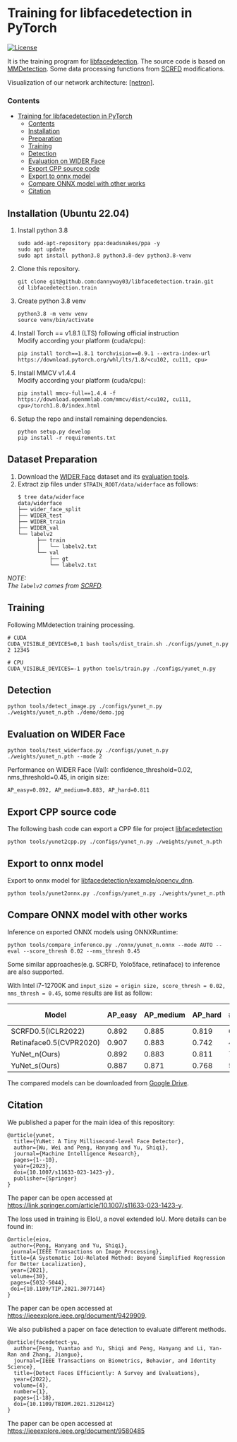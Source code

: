 # Training for libfacedetection in PyTorch

[![License](https://img.shields.io/badge/license-BSD-blue.svg)](LICENSE)

It is the training program for [libfacedetection](https://github.com/ShiqiYu/libfacedetection). The source code is based on [MMDetection](https://github.com/open-mmlab/mmdetection). Some data processing functions from [SCRFD](https://github.com/deepinsight/insightface/tree/master/detection/scrfd/mmdet) modifications.

Visualization of our network architecture: [\[netron\]](https://netron.app/?url=https://raw.githubusercontent.com/ShiqiYu/libfacedetection.train/master/onnx/yunet_n_320_320.onnx).


### Contents

- [Training for libfacedetection in PyTorch](#training-for-libfacedetection-in-pytorch)
    - [Contents](#contents)
  - [Installation](#installation)
  - [Preparation](#preparation)
  - [Training](#training)
  - [Detection](#detection)
  - [Evaluation on WIDER Face](#evaluation-on-wider-face)
  - [Export CPP source code](#export-cpp-source-code)
  - [Export to onnx model](#export-to-onnx-model)
  - [Compare ONNX model with other works](#compare-onnx-model-with-other-works)
  - [Citation](#citation)

## Installation (Ubuntu 22.04)

1. Install python 3.8
   ```shell
   sudo add-apt-repository ppa:deadsnakes/ppa -y
   sudo apt update
   sudo apt install python3.8 python3.8-dev python3.8-venv
   ```
   
2. Clone this repository.
   ```Shell
   git clone git@github.com:dannyway03/libfacedetection.train.git
   cd libfacedetection.train
   ```
   
3. Create python 3.8 venv
   ```shell
   python3.8 -m venv venv
   source venv/bin/activate
   ```
   
4. Install Torch == v1.8.1 (LTS) following official instruction \
   Modify according your platform (cuda/cpu):
   ```shell
   pip install torch==1.8.1 torchvision==0.9.1 --extra-index-url https://download.pytorch.org/whl/lts/1.8/<cu102, cu111, cpu>
   ```
   
5. Install MMCV v1.4.4 \
   Modify according your platform (cuda/cpu):
   ```shell
   pip install mmcv-full==1.4.4 -f https://download.openmmlab.com/mmcv/dist/<cu102, cu111, cpu>/torch1.8.0/index.html
   ```
   
6. Setup the repo and install remaining dependencies.
   ```shell
   python setup.py develop
   pip install -r requirements.txt
   ```


## Dataset Preparation

1. Download the [WIDER Face](http://shuoyang1213.me/WIDERFACE/) dataset and its [evaluation tools](http://shuoyang1213.me/WIDERFACE/support/eval_script/eval_tools.zip).
2. Extract zip files under `$TRAIN_ROOT/data/widerface` as follows:
   ```shell
   $ tree data/widerface
   data/widerface
   ├── wider_face_split
   ├── WIDER_test
   ├── WIDER_train
   ├── WIDER_val
   └── labelv2
         ├── train
         │   └── labelv2.txt
         └── val
             ├── gt
             └── labelv2.txt
   ```

_NOTE: \
The `labelv2` comes from [SCRFD](https://github.com/deepinsight/insightface/tree/master/detection/scrfd)._

## Training

Following MMdetection training processing.

```Shell
# CUDA
CUDA_VISIBLE_DEVICES=0,1 bash tools/dist_train.sh ./configs/yunet_n.py 2 12345

# CPU
CUDA_VISIBLE_DEVICES=-1 python tools/train.py ./configs/yunet_n.py
```

## Detection

```Shell
python tools/detect_image.py ./configs/yunet_n.py ./weights/yunet_n.pth ./demo/demo.jpg
```

## Evaluation on WIDER Face

```shell
python tools/test_widerface.py ./configs/yunet_n.py ./weights/yunet_n.pth --mode 2
```

Performance on WIDER Face (Val): confidence_threshold=0.02, nms_threshold=0.45, in origin size:

```
AP_easy=0.892, AP_medium=0.883, AP_hard=0.811
```

## Export CPP source code

The following bash code can export a CPP file for project [libfacedetection](https://github.com/ShiqiYu/libfacedetection)

```Shell
python tools/yunet2cpp.py ./configs/yunet_n.py ./weights/yunet_n.pth
```

## Export to onnx model

Export to onnx model for [libfacedetection/example/opencv_dnn](https://github.com/ShiqiYu/libfacedetection/tree/master/example/opencv_dnn).

```shell
python tools/yunet2onnx.py ./configs/yunet_n.py ./weights/yunet_n.pth
```

## Compare ONNX model with other works

Inference on exported ONNX models using ONNXRuntime:

```shell
python tools/compare_inference.py ./onnx/yunet_n.onnx --mode AUTO --eval --score_thresh 0.02 --nms_thresh 0.45
```

Some similar approaches(e.g. SCRFD, Yolo5face, retinaface) to inference are also supported.

With Intel i7-12700K and `input_size = origin size, score_thresh = 0.02, nms_thresh = 0.45`, some results are list as follow:

| Model                   | AP_easy | AP_medium | AP_hard | #Params | Params Ratio | MFlops (320x320) | FPS(320x320) |
| ----------------------- | ------- | --------- | ------- | ------- | ------------ | ---------------- | ------------ |
| SCRFD0.5(ICLR2022)      | 0.892   | 0.885     | 0.819   | 631,410 |     8.32x    |      184         |     284      |
| Retinaface0.5(CVPR2020) | 0.907   | 0.883     | 0.742   | 426,608 |     5.62X    |      245         |     235      |
| YuNet_n(Ours)           | 0.892   | 0.883     | 0.811   | 75,856  |     1.00x    |      149         |     456      |
| YuNet_s(Ours)           | 0.887   | 0.871     | 0.768   | 54,608  |     0.72x    |      96          |     537      |

The compared models can be downloaded from [Google Drive](https://drive.google.com/drive/folders/1PmnX0LPkQxGali2dvRqABr0VnE8OJ7FA?usp=sharing).

## Citation
We published a paper for the main idea of this repository:

```
@article{yunet,
  title={YuNet: A Tiny Millisecond-level Face Detector},
  author={Wu, Wei and Peng, Hanyang and Yu, Shiqi},
  journal={Machine Intelligence Research},
  pages={1--10},
  year={2023},
  doi={10.1007/s11633-023-1423-y},
  publisher={Springer}
}
```
The paper can be open accessed at https://link.springer.com/article/10.1007/s11633-023-1423-y.

The loss used in training is EIoU, a novel extended IoU. More details can be found in:

```
@article{eiou,
 author={Peng, Hanyang and Yu, Shiqi},
 journal={IEEE Transactions on Image Processing},
 title={A Systematic IoU-Related Method: Beyond Simplified Regression for Better Localization},
 year={2021},
 volume={30},
 pages={5032-5044},
 doi={10.1109/TIP.2021.3077144}
}
```

The paper can be open accessed at https://ieeexplore.ieee.org/document/9429909.

We also published a paper on face detection to evaluate different methods.

```
@article{facedetect-yu,
  author={Feng, Yuantao and Yu, Shiqi and Peng, Hanyang and Li, Yan-Ran and Zhang, Jianguo},
  journal={IEEE Transactions on Biometrics, Behavior, and Identity Science}, 
  title={Detect Faces Efficiently: A Survey and Evaluations}, 
  year={2022},
  volume={4},
  number={1},
  pages={1-18},
  doi={10.1109/TBIOM.2021.3120412}
}
```

The paper can be open accessed at https://ieeexplore.ieee.org/document/9580485
